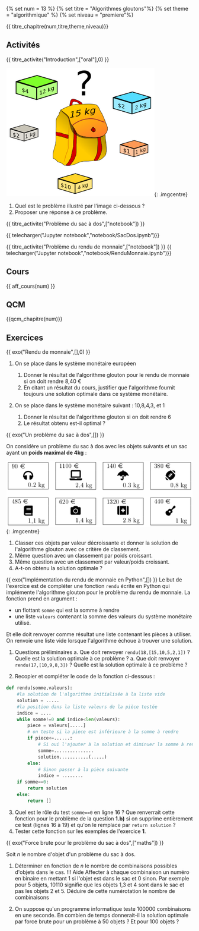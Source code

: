 
{% set num = 13 %}
{% set titre = "Algorithmes gloutons"%}
{% set theme = "algorithmique" %}
{% set niveau = "premiere"%} 


{{ titre_chapitre(num,titre,theme,niveau)}}
 
## Activités 

{{ titre_activite("Introduction",["oral"],0) }}

![Problème du sac à dos](./images/C13/pbsac.png){: .imgcentre}

1. Quel est le problème illustré par l'image ci-dessous ?
2. Proposer une réponse à ce problème.

{{ titre_activite("Problème du sac à dos",["notebook"]) }}

{{ telecharger("Jupyter notebook","notebook/SacDos.ipynb")}}



{{ titre_activite("Problème du rendu de monnaie",["notebook"]) }}
{{ telecharger("Jupyter notebook","notebook/RenduMonnaie.ipynb")}}


## Cours

{{ aff_cours(num) }}


## QCM

{{qcm_chapitre(num)}}


## Exercices

{{ exo("Rendu de monnaie",[],0) }}

1. On se place dans le système monétaire européen

    1. Donner le résultat de l'algorithme glouton pour le rendu de monnaie si on doit rendre 8,40 €
    2. En citant un résultat du cours, justifier que l'algorithme fournit toujours une solution optimale dans ce système monétaire.

2. On se place dans le système monétaire suivant : 10,8,4,3, et 1

    1. Donner le résultat de l'algorithme glouton si on doit rendre 6
    2. Le résultat obtenu est-il optimal ?


{{ exo("Un problème du sac à dos",[]) }}

On considère un problème du sac à dos avec les objets suivants et un sac ayant un **poids maximal de 4kg** :

![Pb_Sac](./images/C13/pbsac_ex2.png){: .imgcentre}

1. Classer ces objets par valeur décroissante et donner la solution de l'algorithme glouton avec ce critère de classement.
2. Même question avec un classement par poids croissant.
3. Même question avec un classement par valeur/poids croissant.
4. A-t-on obtenu la solution optimale ?


{{ exo("Implémentation du rendu de monnaie en Python",[]) }}
Le but de l'exercice est de compléter une fonction `rendu` écrite en Python qui implémente l'algorithme glouton pour le problème du rendu de monnaie. La fonction prend en argument :

* un flottant `somme` qui est la somme à rendre
* une liste `valeurs` contenant la somme des valeurs du système monétaire utilisé.

Et elle doit renvoyer comme résultat une liste contenant les pièces à utiliser. On renvoie une liste vide lorsque l'algorithme échoue à trouver une solution.

1. Questions préliminaires
    a. Que doit renvoyer `rendu(18,[15,10,5,2,1])` ? Quelle est la solution optimale à ce problème ?
    a. Que doit renvoyer `rendu(17,[10,9,8,3])` ? Quelle est la solution optimale à ce problème ?

2. Recopier et compléter le code de la fonction ci-dessous :

```python linenums="1"
def rendu(somme,valeurs):
	#la solution de l'algorithme initialisée à la liste vide
    solution = .....
    #la position dans la liste valeurs de la pièce testée
    indice = ....
    while somme!=0 and indice<len(valeurs):
        piece = valeurs[.....]
        # on teste si la piece est inférieure à la somme à rendre
        if piece<=......:
        	# Si oui l'ajouter à la solution et diminuer la somme à rendre
            somme=...............
            solution...........(.....)
        else:
        	# Sinon passer à la pièce suivante
            indice = ........
    if somme==0:
        return solution
    else:
        return []
```

3. Quel est le rôle du test `somme==0` en ligne 16 ? Que renverrait cette fonction pour le problème de la question **1.b)** si on supprime entièrement ce test (lignes 16 à 19) et qu'on le remplace par `return solution` ?
4. Tester cette fonction sur les exemples de l'exercice **1**.

{{ exo("Force brute pour le problème du sac à dos",["maths"]) }}

Soit $n$ le nombre d'objet d'un problème du sac à dos.

1. Déterminer en fonction de $n$ le nombre de combinaisons possibles d'objets dans le cas.
    !!! Aide
        Affecter à chaque combinaison un numéro en binaire en mettant 1 si l'objet est dans le sac et 0 sinon. Par exemple pour 5 objets, 10110 signifie que les objets 1,3 et 4 sont dans le sac et pas les objets 2 et 5. Déduire de cette numérotation le nombre de combinaisons

2. On suppose qu'un programme informatique teste 100000 combinaisons en une seconde. En combien de temps donnerait-il la solution optimale par force brute pour un problème à 50 objets ? Et pour 100 objets ?



